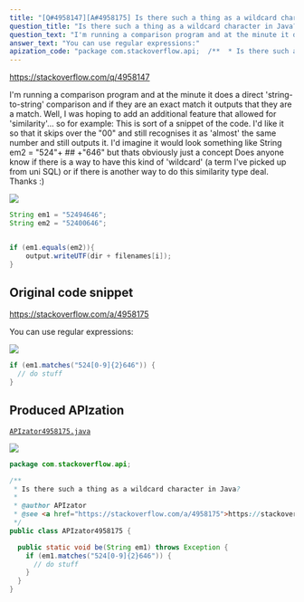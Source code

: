 ```yaml
---
title: "[Q#4958147][A#4958175] Is there such a thing as a wildcard character in Java?"
question_title: "Is there such a thing as a wildcard character in Java?"
question_text: "I'm running a comparison program and at the minute it does a direct 'string-to-string' comparison and if they are an exact match it outputs that they are a match. Well, I was hoping to add an additional feature that allowed for 'similarity'... so for example: This is sort of a snippet of the code. I'd like it so that it skips over the \"00\" and still recognises it as 'almost' the same number and still outputs it. I'd imagine it would look something like String em2 = \"524\"+ ## +\"646\" but thats obviously just a concept Does anyone know if there is a way to have this kind of 'wildcard' (a term I've picked up from uni SQL) or if there is another way to do this similarity type deal. Thanks :)"
answer_text: "You can use regular expressions:"
apization_code: "package com.stackoverflow.api;  /**  * Is there such a thing as a wildcard character in Java?  *  * @author APIzator  * @see <a href=\"https://stackoverflow.com/a/4958175\">https://stackoverflow.com/a/4958175</a>  */ public class APIzator4958175 {    public static void be(String em1) throws Exception {     if (em1.matches(\"524[0-9]{2}646\")) {       // do stuff     }   } }"
---
```


https://stackoverflow.com/q/4958147

I&#x27;m running a comparison program and at the minute it does a direct &#x27;string-to-string&#x27; comparison and if they are an exact match it outputs that they are a match.
Well, I was hoping to add an additional feature that allowed for &#x27;similarity&#x27;...
so for example:
This is sort of a snippet of the code. I&#x27;d like it so that it skips over the &quot;00&quot; and still recognises it as &#x27;almost&#x27; the same number and still outputs it.
I&#x27;d imagine it would look something like String em2 = &quot;524&quot;+ ## +&quot;646&quot; but thats obviously just a concept
Does anyone know if there is a way to have this kind of &#x27;wildcard&#x27; (a term I&#x27;ve picked up from uni SQL) or if there is another way to do this similarity type deal.
Thanks :)


<div class="code-logo"><img src="/stackoverflow.png" /></div>

```java
String em1 = "52494646";
String em2 = "52400646";


if (em1.equals(em2)){
    output.writeUTF(dir + filenames[i]);
}
```


## Original code snippet

https://stackoverflow.com/a/4958175

You can use regular expressions:

<div class="code-logo"><img src="/stackoverflow.png" /></div>

```java
if (em1.matches("524[0-9]{2}646")) {
  // do stuff
}
```

## Produced APIzation

[`APIzator4958175.java`](https://github.com/pasqualesalza/apization/raw/main/data/search/APIzator4958175.java)

<div class="code-logo"><img src="/apizator.png" /></div>

```java
package com.stackoverflow.api;

/**
 * Is there such a thing as a wildcard character in Java?
 *
 * @author APIzator
 * @see <a href="https://stackoverflow.com/a/4958175">https://stackoverflow.com/a/4958175</a>
 */
public class APIzator4958175 {

  public static void be(String em1) throws Exception {
    if (em1.matches("524[0-9]{2}646")) {
      // do stuff
    }
  }
}

```